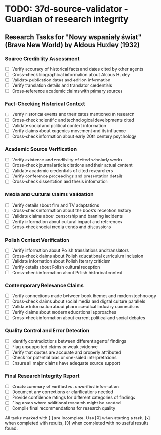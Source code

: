 # TODO: 37d-source-validator - Guardian of research integrity

## Research Tasks for "Nowy wspaniały świat" (Brave New World) by Aldous Huxley (1932)

### Source Credibility Assessment
- [ ] Verify accuracy of historical facts and dates cited by other agents
- [ ] Cross-check biographical information about Aldous Huxley
- [ ] Validate publication dates and edition information
- [ ] Verify translation details and translator credentials
- [ ] Cross-reference academic claims with primary sources

### Fact-Checking Historical Context
- [ ] Verify historical events and their dates mentioned in research
- [ ] Cross-check scientific and technological developments cited
- [ ] Validate social and political context information
- [ ] Verify claims about eugenics movement and its influence
- [ ] Cross-check information about early 20th century psychology

### Academic Source Verification
- [ ] Verify existence and credibility of cited scholarly works
- [ ] Cross-check journal article citations and their actual content
- [ ] Validate academic credentials of cited researchers
- [ ] Verify conference proceedings and presentation details
- [ ] Cross-check dissertation and thesis information

### Media and Cultural Claims Validation
- [ ] Verify details about film and TV adaptations
- [ ] Cross-check information about the book's reception history
- [ ] Validate claims about censorship and banning incidents
- [ ] Verify information about cultural impact and references
- [ ] Cross-check social media trends and discussions

### Polish Context Verification
- [ ] Verify information about Polish translations and translators
- [ ] Cross-check claims about Polish educational curriculum inclusion
- [ ] Validate information about Polish literary criticism
- [ ] Verify details about Polish cultural reception
- [ ] Cross-check information about Polish historical context

### Contemporary Relevance Claims
- [ ] Verify connections made between book themes and modern technology
- [ ] Cross-check claims about social media and digital culture parallels
- [ ] Validate information about pharmaceutical industry connections
- [ ] Verify claims about modern educational approaches
- [ ] Cross-check information about current political and social debates

### Quality Control and Error Detection
- [ ] Identify contradictions between different agents' findings
- [ ] Flag unsupported claims or weak evidence
- [ ] Verify that quotes are accurate and properly attributed
- [ ] Check for potential bias or one-sided interpretations
- [ ] Ensure all major claims have adequate source support

### Final Research Integrity Report
- [ ] Create summary of verified vs. unverified information
- [ ] Document any corrections or clarifications needed
- [ ] Provide confidence ratings for different categories of findings
- [ ] Flag areas where additional research might be needed
- [ ] Compile final recommendations for research quality

All tasks marked with [ ] are incomplete. Use [R] when starting a task, [x] when completed with results, [0] when completed with no useful results found.